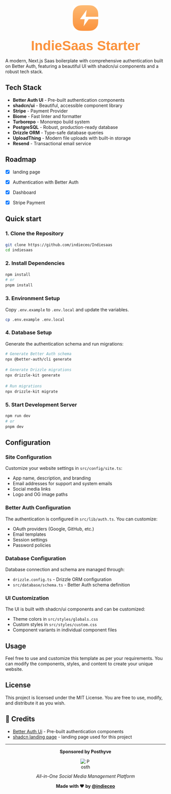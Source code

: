 <div align="center">
  <img src="public/logo.svg" alt="IndieSaas Starter Logo" width="80" height="80">
  <h1 style="color: #FB923C; font-family: 'Poppins', sans-serif; font-weight: 600; font-size: 42px; text-align: center; margin: 20px 0 0 0;">
    IndieSaas Starter
  </h1>
</div>


A modern, Next.js Saas boilerplate with comprehensive authentication built on Better Auth, featuring a beautiful UI with shadcn/ui components and a robust tech stack.

## Tech Stack

- **Better Auth UI** - Pre-built authentication components
- **shadcn/ui** - Beautiful, accessible component library
- **Stripe** - Payment Provider
- **Biome** - Fast linter and formatter
- **Turborepo** - Monorepo build system
- **PostgreSQL** - Robust, production-ready database
- **Drizzle ORM** - Type-safe database queries
- **UploadThing** - Modern file uploads with built-in storage
- **Resend** - Transactional email service


## Roadmap

- [x] landing page
- [x] Authentication with Better Auth
- [x] Dashboard
- [x] Stripe Payment




##  Quick start

### 1. Clone the Repository
```bash
git clone https://github.com/indieceo/Indiesaas
cd indiesaas
```

### 2. Install Dependencies
```bash
npm install
# or
pnpm install
```

### 3. Environment Setup
Copy `.env.example` to `.env.local` and update the variables.

```bash
cp .env.example .env.local
```

### 4. Database Setup
Generate the authentication schema and run migrations:

```bash
# Generate Better Auth schema
npx @better-auth/cli generate

# Generate Drizzle migrations
npx drizzle-kit generate

# Run migrations
npx drizzle-kit migrate
```

### 5. Start Development Server
```bash
npm run dev
# or
pnpm dev
```

##  Configuration

### Site Configuration
Customize your website settings in `src/config/site.ts`:
- App name, description, and branding
- Email addresses for support and system emails
- Social media links
- Logo and OG image paths

### Better Auth Configuration
The authentication is configured in `src/lib/auth.ts`. You can customize:
- OAuth providers (Google, GitHub, etc.)
- Email templates
- Session settings
- Password policies

### Database Configuration
Database connection and schema are managed through:
- `drizzle.config.ts` - Drizzle ORM configuration
- `src/database/schema.ts` - Better Auth schema definition

### UI Customization
The UI is built with shadcn/ui components and can be customized:
- Theme colors in `src/styles/globals.css`
- Custom styles in `src/styles/custom.css`
- Component variants in individual component files


## Usage

Feel free to use and customize this template as per your requirements. You can modify the components, styles, and content to create your unique website.

## License

This project is licensed under the MIT License. You are free to use, modify, and distribute it as you wish.

## 🙏 Credits


- [Better Auth Ui](https://better-auth-ui.com) - Pre-built authentication components
- [shadcn landing page](https://github.com/nobruf/shadcn-landing-page) - landing page used for this project



---

<div align="center" >
  <p><strong>Sponsored by Posthyve</strong></p>
  <a href="https://posthyve.com" style="text-decoration: none; display: inline-flex; align-items: center; gap: 8px;">
    <img src="https://posthyve.com/logo.svg" alt="Posthyve" width="32" height="32">
  </a>
  <p><em>All-in-One Social Media Management Platform</em></p>
</div>

<div align="center">

  **Made with ❤️ by [@indieceo](https://x.com/indieceo)**

</div>
